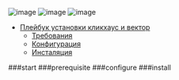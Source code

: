 ![image](https://github.com/user-attachments/assets/3e5c0198-04ec-47e9-afec-cbca0829cc75)
![image](https://github.com/user-attachments/assets/769b55b5-be4d-4789-bda8-f6ec7a91a331)
![image](https://github.com/user-attachments/assets/15ee6b1e-e009-48f4-8ef5-0256efe80860)

- [Плейбук установки кликхаус и вектор](#start)
  - [Требования](#prerequisite)
  - [Конфигурация](#configure)
  - [Инсталяция](#install)
 
###start
###prerequisite
###configure
###install



